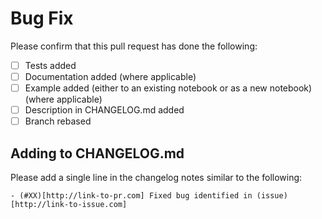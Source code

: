 # Bug Fix

Please confirm that this pull request has done the following:

- [ ] Tests added
- [ ] Documentation added (where applicable)
- [ ] Example added (either to an existing notebook or as a new notebook) (where applicable)
- [ ] Description in CHANGELOG.md added
- [ ]  Branch rebased

## Adding to CHANGELOG.md

Please add a single line in the changelog notes similar to the following:

```
- (#XX)[http://link-to-pr.com] Fixed bug identified in (issue)[http://link-to-issue.com]
```
